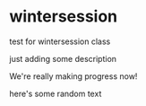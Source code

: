 # wintersession
test for wintersession class

just adding some description

We're really making progress now!

here's some random text

